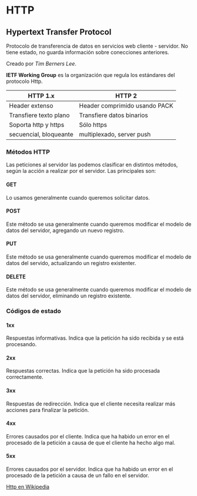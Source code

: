 # HTTP

## Hypertext Transfer Protocol

Protocolo de transferencia de datos en servicios web cliente - servidor. No tiene estado, no guarda información sobre conecciones anteriores.

Creado por *Tim Berners Lee*.

**IETF Working Group** es la organización que regula los estándares del protocolo Http.


HTTP 1.x | HTTP 2
---------|--------
Header extenso| Header comprimido usando PACK
Transfiere texto plano| Transfiere datos binarios
Soporta http y https| Sólo https
secuencial, bloqueante| multiplexado, server push

### Métodos HTTP

Las peticiones al servidor las podemos clasificar en distintos métodos, según la acción a realizar por el servidor. Las principales son:

#### GET

Lo usamos generalmente cuando queremos solicitar datos.

#### POST

Este método se usa generalmente cuando queremos modificar el modelo de datos del servidor, agregando un nuevo registro.

#### PUT

Este método se usa generalmente cuando queremos modificar el modelo de datos del servido, actualizando un registro existenter.

#### DELETE

Este método se usa generalmente cuando queremos modificar el modelo de datos del servidor, eliminando un registro existente.

### Códigos de estado

#### 1xx

Respuestas informativas. Indica que la petición ha sido recibida y se está procesando.

#### 2xx

Respuestas correctas. Indica que la petición ha sido procesada correctamente.

#### 3xx

Respuestas de redirección. Indica que el cliente necesita realizar más acciones para finalizar la petición.

#### 4xx

Errores causados por el cliente. Indica que ha habido un error en el procesado de la petición a causa de que el cliente ha hecho algo mal.

#### 5xx

Errores causados por el servidor. Indica que ha habido un error en el procesado de la petición a causa de un fallo en el servidor.

[Http en Wikipedia](https://es.wikipedia.org/wiki/Protocolo_de_transferencia_de_hipertexto)
